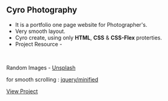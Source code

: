  ## Cyro Photography
* It is a portfolio one page website for Photographer's.
* Very smooth layout.
* Cyro create, using only __HTML__, __CSS__ & __CSS-Flex__ proterties.
* Project Resource -

&nbsp;
&nbsp;
&nbsp;


   Random Images - [Unsplash](https://source.unsplash.com/) 
   
   for smooth scrolling : [jquery/minified](http://code.jquery.com/)
   
   [View Project](https://mixblack.github.io/Cyro-Photography/)
